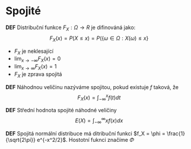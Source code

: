 # Spojité

**DEF** Distribuční funkce $F_X: \Omega \to R$ je difinováná jako:
$$F_X(x) = P(X \leq x) = P(\{\omega \in \Omega : X(\omega) \leq x\}$$

* $F_X$ je neklesající 
* $\lim_{x \to -\infty} F_X(x) = 0$
* $\lim_{x \to \infty} F_X(x) = 1$
* $F_X$ je zprava spojitá

**DEF** Náhodnou veličinu nazýváme spojitou, pokud existuje $f$ taková, že
$$F_X(x) = \int_{-\infty}^x f(t) dt$$

**DEF** Střední hodnota spojité náhodné veličiny
$$E(X) = \int_{-\infty}^{\infty}x f(x) dx$$ 

**DEF** Spojitá normální distribuce má ditribuční funkci $f_X = \phi = \frac{1}{\sqrt{2\pi}} e^{-x^2/2}$. Hostotní fuknci značíme $\Phi$
